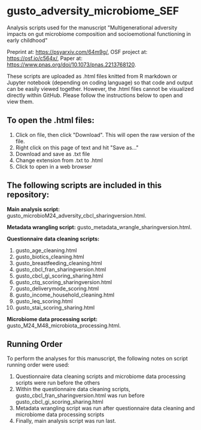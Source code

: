 # gusto_adversity_microbiome_SEF
Analysis scripts used for the manuscript "Multigenerational adversity impacts on gut microbiome composition and socioemotional functioning in early childhood"

Preprint at: https://psyarxiv.com/64m9g/, OSF project at: https://osf.io/c564x/, Paper at: https://www.pnas.org/doi/10.1073/pnas.2213768120.

These scripts are uploaded as .html files knitted from R markdown or Jupyter notebook (depending on coding language) so that code and output can be easily viewed together. However, the .html files cannot be visualized directly within GitHub. Please follow the instructions below to open and view them. 

## To open the .html files: ##
1. Click on file, then click "Download". This will open the raw version of the file. 
2. Right click on this page of text and hit "Save as..."
3. Download and save as .txt file
4. Change extension from .txt to .html
5. Click to open in a web browser

## The following scripts are included in this repository: ##
__Main analysis script:__ gusto_microbioM24_adversity_cbcl_sharingversion.html.  

__Metadata wrangling script:__ gusto_metadata_wrangle_sharingversion.html.   

__Questionnaire data cleaning scripts:__
  1. gusto_age_cleaning.html
  2. gusto_biotics_cleaning.html
  3. gusto_breastfeeding_cleaning.html
  4. gusto_cbcl_fran_sharingversion.html
  5. gusto_cbcl_gi_scoring_sharing.html
  6. gusto_ctq_scoring_sharingversion.html
  7. gusto_deliverymode_scoring.html
  8. gusto_income_household_cleaning.html
  9. gusto_leq_scoring.html
  10. gusto_stai_scoring_sharing.html

__Microbiome data processing script:__ gusto_M24_M48_microbiota_processing.html.  

## Running Order ##
To perform the analyses for this manuscript, the following notes on script running order were used:
1. Questionnaire data cleaning scripts and microbiome data processing scripts were run before the others
2. Within the questionnaire data cleaning scripts, gusto_cbcl_fran_sharingversion.html was run before gusto_cbcl_gi_scoring_sharing.html
3. Metadata wrangling script was run after questionnaire data cleaning and microbiome data processing scripts
4. Finally, main analysis script was run last. 
